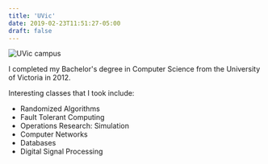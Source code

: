 ```yaml
---
title: 'UVic'
date: 2019-02-23T11:51:27-05:00
draft: false
---
```


![UVic campus](/images/uvic.jpg)

I completed my Bachelor's degree in Computer Science from the University of Victoria in 2012.

Interesting classes that I took include:

- Randomized Algorithms
- Fault Tolerant Computing
- Operations Research: Simulation
- Computer Networks
- Databases
- Digital Signal Processing

